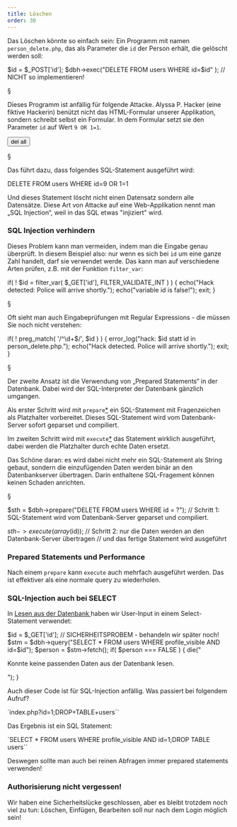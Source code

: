 ```yaml
---
title: Löschen
order: 30
---
```


<script>document.location="/php-db-schreiben/daten-loeschen/";</script>

Das Löschen könnte so einfach sein: Ein Programm mit namen `person_delete.php`,
das als Parameter die `id` der Person erhält, die gelöscht werden soll:

<php caption="Skript person_delete.php mit Sicherheitslücke!">
$id   = $_POST['id'];
$dbh->exec("DELETE FROM users WHERE id=$id" );  
// NICHT so implementieren!
</php>

§

Dieses Programm ist anfällig für folgende Attacke. Alyssa P. Hacker (eine fiktive Hackerin) 
benützt nicht das HTML-Formular unserer Applikation, sondern schreibt selbst ein Formular.
In dem Formular setzt sie den Parameter `id` auf Wert `9 OR 1=1`.

<htmlcode caption="Formular für die Attacke auf das Skript person_delete.php">
<form method="post" 
      action="http://somedomain.at/person_delete.php">
    <input type="hidden" value="9 OR 1=1" name="id"/>
    <input type="submit" value="del all"/>
</form>
</htmlcode>

§

Das führt dazu, dass folgendes SQL-Statement ausgeführt wird:

<sql>
DELETE FROM users WHERE id=9 OR 1=1
</sql>

Und dieses Statement löscht nicht einen Datensatz sondern alle Datensätze. Diese
Art von Attacke auf eine Web-Applikation nennt man „SQL Injection“, weil in
das SQL etwas "injiziert" wird.

### SQL Injection verhindern

Dieses Problem kann man vermeiden, indem man die Eingabe genau überprüft. In diesem
Beispiel also: nur wenn es sich bei `id` um eine ganze Zahl handelt, darf sie
verwendet werde. Das kann man auf verschiedene Arten prüfen, 
z.B. mit der Funktion `filter_var`: 

<php caption="Eingabeprüfung mit filter_var">
if( ! $id = filter_var( $_GET['id'], FILTER_VALIDATE_INT ) ) {
  echo("Hack detected: Police will arrive shortly.");
  echo("variable id is false!");
  exit;
}
</php>

§

Oft sieht man auch Eingabeprüfungen mit Regular Expressions - die müssen Sie noch nicht verstehen:

<php caption="Eingabeprüfung mit Regular Expression">
if( ! preg_match( '/^\d+$/', $id ) ) {
    error_log("hack: $id statt id in person_delete.php.");
    echo("Hack detected. Police will arrive shortly.");
    exit;
}
</php>

§

Der zweite Ansatz ist die Verwendung von „Prepared Statements“ in der Datenbank.
Dabei wird der SQL-Interpreter der Datenbank gänzlich umgangen. 

Als erster Schritt wird mit `prepare`[*](http://www.php.net/manual/en/pdo.prepare.php) 
ein SQL-Statement mit Fragenzeichen als Platzhalter vorbereitet. Dieses
SQL-Statement wird vom Datenbank-Server sofort geparset und compiliert. 

Im zweiten Schritt wird mit `execute`[*](http://www.php.net/manual/en/pdostatement.execute.php) 
das Statement wirklich ausgeführt, dabei werden die Platzhalter durch echte Daten
ersetzt.  

Das Schöne daran: es wird dabei nicht mehr ein SQL-Statement als
String gebaut, sondern die einzufügenden Daten werden binär an den
Datenbankserver übertragen. Darin enthaltene SQL-Fragement können keinen Schaden
anrichten.

§

<php caption="DELETE mit prepared statement">
$sth = $dbh->prepare("DELETE FROM users WHERE id = ?");
// Schritt 1: SQL-Statement wird vom Datenbank-Server geparset und compiliert. 

$sth->execute(array($id));
// Schritt 2: nur die Daten werden an den Datenbank-Server übertragen
// und das fertige Statement wird ausgeführt
</php>

### Prepared Statements und Performance

Nach einem `prepare` kann 
`execute`  auch mehrfach ausgeführt werden. Das ist effektiver als eine
normale query zu wiederholen.


### SQL-Injection auch bei SELECT

In [Lesen aus der Datenbank ](/php-db-lesen/datenbank-lesen/#slide-12) haben
wir User-Input in einem Select-Statement verwendet:

<php caption="Beispiel aus index.php">
$id = $_GET['id'];  // SICHERHEITSPROBEM - behandeln wir später noch!
$stm = $dbh->query("SELECT * FROM users WHERE profile_visible AND id=$id");
$person = $stm->fetch();
if( $person === FALSE ) {
  die("<p>Konnte keine passenden Daten aus der Datenbank lesen.</p>");
}
</php>

Auch dieser Code ist für SQL-Injection anfällig. Was passiert bei
folgendem Aufruf?

`index.php?id=1;DROP+TABLE+users``

Das Ergebnis ist ein SQL Statement:

`SELECT * FROM users WHERE profile_visible AND id=1;DROP TABLE users``

Deswegen sollte man auch bei reinen Abfragen immer prepared statements
verwenden!


### Authorisierung nicht vergessen!

Wir haben eine Sicherheitslücke geschlossen, aber es bleibt trotzdem noch viel
zu tun: Löschen, Einfügen, Bearbeiten soll nur nach dem Login möglich sein!


